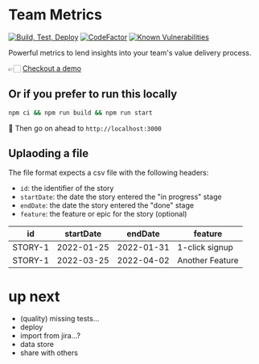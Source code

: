 # Team Metrics

[![Build, Test, Deploy](https://github.com/jessicamann/team-metrics/actions/workflows/deploy.yaml/badge.svg)](https://github.com/jessicamann/team-metrics/actions/workflows/deploy.yaml)
[![CodeFactor](https://www.codefactor.io/repository/github/jessicamann/team-metrics/badge)](https://www.codefactor.io/repository/github/jessicamann/team-metrics)
[![Known Vulnerabilities](https://snyk.io/test/github/jessicamann/team-metrics/badge.svg)](https://snyk.io/test/github/jessicamann/team-metrics)

Powerful metrics to lend insights into your team's value delivery process.

👉🏻 [Checkout a demo](https://team-metrics-web-production.up.railway.app/data/demo)

## Or if you prefer to run this locally

```zsh
npm ci && npm run build && npm run start
```

🚀 Then go on ahead to `http://localhost:3000`

## Uplaoding a file

The file format expects a csv file with the following headers:

- `id`: the identifier of the story
- `startDate`: the date the story entered the "in progress" stage
- `endDate`: the date the story entered the "done" stage
- `feature`: the feature or epic for the story (optional)

| id      | startDate  | endDate    | feature         |
| ------- | ---------- | ---------- | --------------- |
| STORY-1 | 2022-01-25 | 2022-01-31 | 1-click signup  |
| STORY-1 | 2022-03-25 | 2022-04-02 | Another Feature |

# up next

- (quality) missing tests...
- deploy
- import from jira...?
- data store
- share with others

